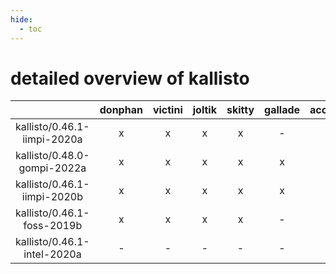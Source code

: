 ```yaml
---
hide:
  - toc
---
```


detailed overview of kallisto
=============================

| |donphan|victini|joltik|skitty|gallade|accelgor|swalot|doduo|
| :---: | :---: | :---: | :---: | :---: | :---: | :---: | :---: | :---: |
|kallisto/0.46.1-iimpi-2020a|x|x|x|x|-|-|x|x|
|kallisto/0.48.0-gompi-2022a|x|x|x|x|x|x|x|x|
|kallisto/0.46.1-iimpi-2020b|x|x|x|x|x|-|x|x|
|kallisto/0.46.1-foss-2019b|x|x|x|x|-|-|-|x|
|kallisto/0.46.1-intel-2020a|-|-|-|-|-|-|-|x|
